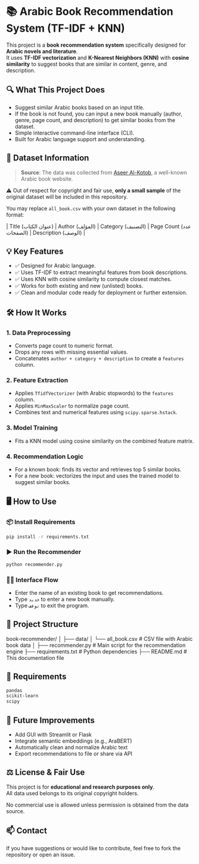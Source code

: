 # 📚 Arabic Book Recommendation System (TF-IDF + KNN)

This project is a **book recommendation system** specifically designed for **Arabic novels and literature**.  
It uses **TF-IDF vectorization** and **K-Nearest Neighbors (KNN)** with **cosine similarity** to suggest books that are similar in content, genre, and description.

## 🔍 What This Project Does

- Suggest similar Arabic books based on an input title.
- If the book is not found, you can input a new book manually (author, genre, page count, and description) to get similar books from the dataset.
- Simple interactive command-line interface (CLI).
- Built for Arabic language support and understanding.

## 📂 Dataset Information

> **Source**: The data was collected from [Aseer Al-Kotob](https://aseeralkotb.com/), a well-known Arabic book website.

⚠️ Out of respect for copyright and fair use, **only a small sample** of the original dataset will be included in this repository.

You may replace `all_book.csv` with your own dataset in the following format:

| Title (عنوان الكتاب) | Author (المؤلف) | Category (التصنيف) | Page Count (عدد الصفحات) | Description (الوصف) |

## 💡 Key Features

- ✅ Designed for Arabic language.
- ✅ Uses TF-IDF to extract meaningful features from book descriptions.
- ✅ Uses KNN with cosine similarity to compute closest matches.
- ✅ Works for both existing and new (unlisted) books.
- ✅ Clean and modular code ready for deployment or further extension.

## 🛠️ How It Works

### 1. Data Preprocessing
- Converts page count to numeric format.
- Drops any rows with missing essential values.
- Concatenates `author + category + description` to create a `features` column.

### 2. Feature Extraction
- Applies `TfidfVectorizer` (with Arabic stopwords) to the `features` column.
- Applies `MinMaxScaler` to normalize page count.
- Combines text and numerical features using `scipy.sparse.hstack`.

### 3. Model Training
- Fits a KNN model using cosine similarity on the combined feature matrix.

### 4. Recommendation Logic
- For a known book: finds its vector and retrieves top 5 similar books.
- For a new book: vectorizes the input and uses the trained model to suggest similar books.

## 🖥️ How to Use

### 📦 Install Requirements
```bash
pip install -r requirements.txt
```

### ▶️ Run the Recommender
```bash
python recommender.py
```

### 🧑‍💻 Interface Flow

- Enter the name of an existing book to get recommendations.
- Type `جديد` to enter a new book manually.
- Type `توقف` to exit the program.

## 📁 Project Structure

book-recommender/
│
├── data/
│   └── all_book.csv        # CSV file with Arabic book data
│
├── recommender.py          # Main script for the recommendation engine
├── requirements.txt        # Python dependencies
├── README.md               # This documentation file

## 📝 Requirements

```txt
pandas
scikit-learn
scipy
```

## 🚀 Future Improvements

- Add GUI with Streamlit or Flask
- Integrate semantic embeddings (e.g., AraBERT)
- Automatically clean and normalize Arabic text
- Export recommendations to file or share via API

## ⚖️ License & Fair Use

This project is for **educational and research purposes only**.  
All data used belongs to its original copyright holders.

No commercial use is allowed unless permission is obtained from the data source.

## 📫 Contact

If you have suggestions or would like to contribute, feel free to fork the repository or open an issue.

